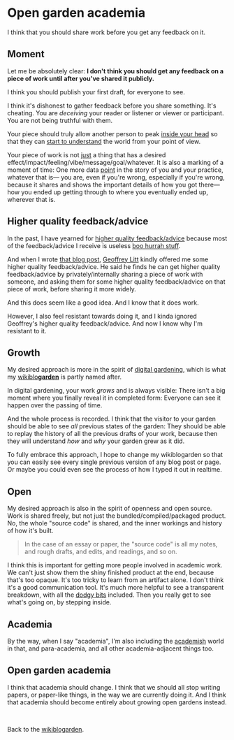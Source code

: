 # Open garden academia

I think that you should share work before you get any feedback on it.

## Moment

Let me be absolutely clear: **I don't think you should get any feedback on a piece of work until after you've shared it publicly.**

I think you should publish your first draft, for everyone to see. 

I think it's dishonest to gather feedback before you share something. It's cheating. You are *deceiving* your reader or listener or viewer or participant. You are not being truthful with them.

Your piece should truly allow another person to peak [inside your head](https://www.todepond.com/wikiblogarden/my-wikiblogarden/hosting/journey/) so that they can [start to understand](https://www.todepond.com/wikiblogarden/art/why-bother/being/understood/) the world from your point of view.

Your piece of work is not [just](https://www.todepond.com/wikiblogarden/better-computing/just/) a thing that has a desired effect/impact/feeling/vibe/message/goal/whatever. It is also a marking of a moment of time: One more data [point](https://www.todepond.com/wikiblogarden/blending/work/) in the story of you and your practice, whatever that is— you are, even if you're wrong, especially if you're wrong, because it shares and shows the important details of how you got there— how you ended up getting through to where you eventually ended up, wherever that is.

## Higher quality feedback/advice

In the past, I have yearned for [higher quality feedback/advice](https://www.todepond.com/wikiblogarden/blending/critiques/) because most of the feedback/advice I receive is useless [boo hurrah stuff](https://www.todepond.com/wikiblogarden/academia/citation/soon/).

And when I wrote [that blog post](https://www.todepond.com/wikiblogarden/blending/critiques/), [Geoffrey Litt](https://www.geoffreylitt.com/) kindly offered me some higher quality feedback/advice. He said he finds he can get higher quality feedback/advice by privately/internally sharing a piece of work with someone, and asking them for some higher quality feedback/advice on that piece of work, before sharing it more widely. 

And this does seem like a good idea. And I know that it does work.

However, I also feel resistant towards doing it, and I kinda ignored Geoffrey's higher quality feedback/advice. And now I know why I'm resistant to it.

## Growth

My desired approach is more in the spirit of [digital gardening](https://maggieappleton.com/garden-history), which is what my [wikiblo**garden**](/wikiblogarden) is partly named after.

In digital gardening, your work *grows* and is always visible: There isn't a big moment where you finally reveal it in completed form: Everyone can see it happen over the passing of time.

And the whole process is recorded. I think that the visitor to your garden should be able to see *all* previous states of the garden: They should be able to replay the history of all the previous drafts of your work, because then they will understand *how* and *why* your garden grew as it did. 

To fully embrace this approach, I hope to change my wikiblogarden so that you can easily see every single previous version of any blog post or page. Or maybe you could even see the process of how I typed it out in realtime.

## Open

My desired approach is also in the spirit of openness and open source. Work is shared freely, but not just the bundled/compiled/packaged product. No, the whole "source code" is shared, and the inner workings and history of how it's built.

> In the case of an essay or paper, the "source code" is all my notes, and rough drafts, and edits, and readings, and so on.

I think this is important for getting more people involved in academic work. We can't just show them the shiny finished product at the end, because that's too opaque. It's too tricky to learn from an artifact alone. I don't think it's a good communication tool. It's much more helpful to see a transparent breakdown, with all the [dodgy bits](https://youtu.be/YRBtAn240j8?si=9Q2lk5a3W-TV8JF_) included. Then you really get to see what's going on, by stepping inside.

## Academia

By the way, when I say "academia", I'm also including the [academish](https://inkandswitch.notion.site/Academish-Voice-0d8126b3be5545d2a21705ceedb5dd45) world in that, and para-academia, and all other academia-adjacent things too. 

## Open garden academia

I think that academia should change. I think that we should all stop writing papers, or paper-like things, in the way we are currently doing it. And I think that academia should become entirely about growing open gardens instead.

<br>

Back to the [wikiblogarden](/wikiblogarden).
